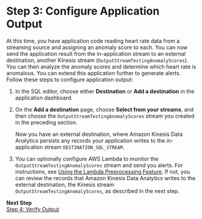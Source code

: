 # Step 3: Configure Application Output<a name="app-anomaly-create-ka-app-config-destination"></a>

At this time, you have application code reading heart rate data from a streaming source and assigning an anomaly score to each\. You can now send the application result from the in\-application stream to an external destination, another Kinesis stream \(`OutputStreamTestingAnomalyScores`\)\. You can then analyze the anomaly scores and determine which heart rate is anomalous\. You can extend this application further to generate alerts\. Follow these steps to configure application output:

1. In the SQL editor, choose either **Destination** or **Add a destination** in the application dashboard\. 

1. On the **Add a destination** page, choose **Select from your streams**, and then choose the `OutputStreamTestingAnomalyScores` stream you created in the preceding section\.

   Now you have an external destination, where Amazon Kinesis Data Analytics persists any records your application writes to the in\-application stream `DESTINATION_SQL_STREAM`\. 

1. You can optionally configure AWS Lambda to monitor the `OutputStreamTestingAnomalyScores` stream and send you alerts\. For instructions, see [Using the Lambda Preprocessing Feature](lambda-preprocessing.md)\. If not, you can review the records that Amazon Kinesis Data Analytics writes to the external destination, the Kinesis stream `OutputStreamTestingAnomalyScores`, as described in the next step\.

**Next Step**  
[Step 4: Verify Output](app-anomaly-verify-output.md)